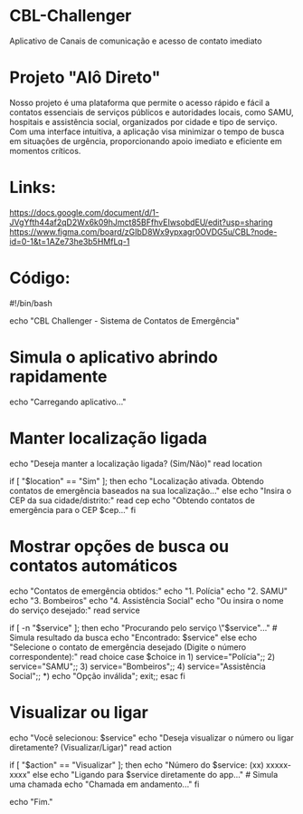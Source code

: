# CBL-Challenger
Aplicativo de Canais de comunicação e acesso de contato imediato


# Projeto "Alô Direto" 
Nosso projeto é uma plataforma que permite o acesso rápido e fácil a contatos essenciais de serviços públicos e autoridades locais, como SAMU, hospitais e assistência social, organizados por cidade e tipo de serviço. Com uma interface intuitiva, a aplicação visa minimizar o tempo de busca em situações de urgência, proporcionando apoio imediato e eficiente em momentos críticos.

# Links:
https://docs.google.com/document/d/1-JVgYfth44af2qD2Wx6k09hJmct85BFfhvEIwsobdEU/edit?usp=sharing
https://www.figma.com/board/zGIbD8Wx9ypxagr0OVDG5u/CBL?node-id=0-1&t=1AZe73he3b5HMfLq-1

# Código:
#!/bin/bash

echo "CBL Challenger - Sistema de Contatos de Emergência"

# Simula o aplicativo abrindo rapidamente
echo "Carregando aplicativo..."

# Manter localização ligada
echo "Deseja manter a localização ligada? (Sim/Não)"
read location

if [ "$location" == "Sim" ]; then
    echo "Localização ativada. Obtendo contatos de emergência baseados na sua localização..."
else
    echo "Insira o CEP da sua cidade/distrito:"
    read cep
    echo "Obtendo contatos de emergência para o CEP $cep..."
fi

# Mostrar opções de busca ou contatos automáticos
echo "Contatos de emergência obtidos:"
echo "1. Polícia"
echo "2. SAMU"
echo "3. Bombeiros"
echo "4. Assistência Social"
echo "Ou insira o nome do serviço desejado:"
read service

if [ -n "$service" ]; then
    echo "Procurando pelo serviço \"$service\"..."
    # Simula resultado da busca
    echo "Encontrado: $service"
else
    echo "Selecione o contato de emergência desejado (Digite o número correspondente):"
    read choice
    case $choice in
        1) service="Polícia";;
        2) service="SAMU";;
        3) service="Bombeiros";;
        4) service="Assistência Social";;
        *) echo "Opção inválida"; exit;;
    esac
fi

# Visualizar ou ligar
echo "Você selecionou: $service"
echo "Deseja visualizar o número ou ligar diretamente? (Visualizar/Ligar)"
read action

if [ "$action" == "Visualizar" ]; then
    echo "Número do $service: (xx) xxxxx-xxxx"
else
    echo "Ligando para $service diretamente do app..."
    # Simula uma chamada
    echo "Chamada em andamento..."
fi

echo "Fim."

